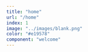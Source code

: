 ```yaml
---
title: "home"
url: "/home"
index: 1
image: "../images/blank.png"
color: "#e19578"
component: "welcome"
---
```

